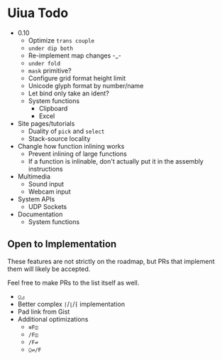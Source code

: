# Uiua Todo

- 0.10
  - Optimize `trans couple` 
  - `under dip both`
  - Re-implement map changes -_-
  - `under fold`
  - `mask` primitive?
  - Configure grid format height limit
  - Unicode glyph format by number/name
  - Let bind only take an ident?
  - System functions
    - Clipboard
    - Excel
- Site pages/tutorials
  - Duality of `pick` and `select`
  - Stack-source locality
- Changle how function inlining works
  - Prevent inlining of large functions
  - If a function is inlinable, don't actually put it in the assembly instructions
- Multimedia
  - Sound input
  - Webcam input
- System APIs
  - UDP Sockets
- Documentation
  - System functions

## Open to Implementation
These features are not strictly on the roadmap, but PRs that implement them will likely be accepted.

Feel free to make PRs to the list itself as well.

- `⍜◿`
- Better complex `⌈`/`⌊`/`⁅` implementation
- Pad link from Gist
- Additional optimizations
  - `≡F◫`
  - `/F◫`
  - `/F⇌`
  - `⍜⇌/F`
